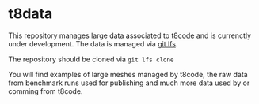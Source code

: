 # t8data

This repository manages large data associated to [t8code](https://github.com/holke/t8code) and is currenctly under development.
The data is managed via [git lfs](https://git-lfs.github.com/).

The repository should be cloned via `git lfs clone`

You will find examples of large meshes managed by t8code, the raw data from benchmark runs used for publishing and much more data used by or comming from t8code. 
